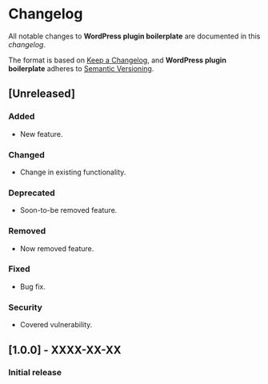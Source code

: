 # Changelog
All notable changes to **WordPress plugin boilerplate** are documented in this *changelog*.

The format is based on [Keep a Changelog](https://keepachangelog.com/en/1.0.0/), and **WordPress plugin boilerplate** adheres to [Semantic Versioning](https://semver.org/spec/v2.0.0.html).

## [Unreleased]
### Added
- New feature.

### Changed
- Change in existing functionality.

### Deprecated
- Soon-to-be removed feature.

### Removed
- Now removed feature.

### Fixed
- Bug fix.

### Security
- Covered vulnerability.

## [1.0.0] - XXXX-XX-XX
### Initial release